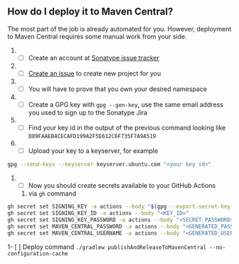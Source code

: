 


## How do I deploy it to Maven Central?

The most part of the job is already automated for you. However, deployment to Maven Central requires some manual work from your side.

1. - [ ] Create an account at [Sonatype issue tracker](https://issues.sonatype.org/secure/Signup!default.jspa)
2. - [ ] [Create an issue](https://issues.sonatype.org/secure/CreateIssue.jspa?issuetype=21&pid=10134) to create new project for you
3. - [ ] You will have to prove that you own your desired namespace
4. - [ ] Create a GPG key with `gpg --gen-key`, use the same email address you used to sign up to the Sonatype Jira
5. - [ ] Find your key id in the output of the previous command looking like `D89FAAEB4CECAFD199A2F5E612C6F735F7A9A519`
6. - [ ] Upload your key to a keyserver, for example
 ```bash
 gpg --send-keys --keyserver keyserver.ubuntu.com "<your key id>"
 ```
1. - [ ] Now you should create secrets available to your GitHub Actions
    1. via `gh` command

 ```bash
 gh secret set SIGNING_KEY -a actions --body "$(gpg --export-secret-key --armor "<KEY_ID>")"
 gh secret set SIGNING_KEY_ID -a actions --body "<KEY_ID>"
 gh secret set SIGNING_KEY_PASSWORD -a actions --body "<SECRET_PASSWORD>"
 gh secret set MAVEN_CENTRAL_PASSWORD -a actions --body "<GENERATED_PASSWORD>"
 gh secret set MAVEN_CENTRAL_USERNAME -a actions --body "<GENERATED_USERNAME>"
 ```

1- [ ] Deploy command
`./gradlew publishAndReleaseToMavenCentral --no-configuration-cache`